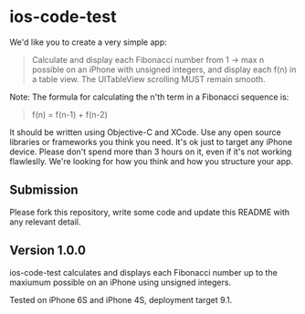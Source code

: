 # ios-code-test

We'd like you to create a very simple app:
> Calculate and display each Fibonacci number from 1 -> max n possible on an iPhone with unsigned integers, and display each f(n) in a table view.  The UITableView scrolling MUST remain smooth.

Note: The formula for calculating the n'th term in a Fibonacci sequence is:
>f(n) = f(n-1) + f(n-2)

It should be written using Objective-C and XCode. Use any open source libraries or frameworks you think you need. It's ok just to target any iPhone device.
Please don't spend more than 3 hours on it, even if it's not working flawleslly. We're looking for how you think and how you structure your app.

## Submission

Please fork this repository, write some code and update this README with any relevant detail.

## Version 1.0.0

ios-code-test calculates and displays each Fibonacci number up to the maxiumum possible on an iPhone using unsigned integers.

Tested on iPhone 6S and iPhone 4S, deployment target 9.1.
